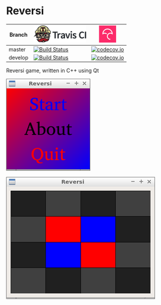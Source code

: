 # Reversi

Branch|[![Travis CI logo](TravisCI.png)](https://travis-ci.org)|[![Codecov logo](Codecov.png)](https://www.codecov.io)
---|---|---
master|[![Build Status](https://travis-ci.org/richelbilderbeek/Reversi.svg?branch=master)](https://travis-ci.org/richelbilderbeek/Reversi)|[![codecov.io](https://codecov.io/github/richelbilderbeek/Reversi/coverage.svg?branch=master)](https://codecov.io/github/richelbilderbeek/Reversi/branch/master)
develop|[![Build Status](https://travis-ci.org/richelbilderbeek/Reversi.svg?branch=develop)](https://travis-ci.org/richelbilderbeek/Reversi)|[![codecov.io](https://codecov.io/github/richelbilderbeek/Reversi/coverage.svg?branch=develop)](https://codecov.io/github/richelbilderbeek/Reversi/branch/develop)

Reversi game, written in C++ using Qt

![Reversi menu v2.0](Screenshots/ReversiMenu_2_0.png)

![Reversi v2.0](Screenshots/Reversi_2_0.png)

